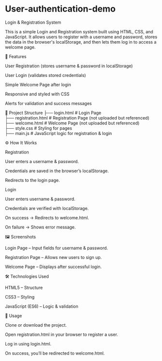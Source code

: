 # User-authentication-demo

Login & Registration System

This is a simple Login and Registration system built using HTML, CSS, and JavaScript. It allows users to register with a username and password, stores the data in the browser's localStorage, and then lets them log in to access a welcome page.

🚀 Features

User Registration (stores username & password in localStorage)

User Login (validates stored credentials)

Simple Welcome Page after login

Responsive and styled with CSS

Alerts for validation and success messages

📂 Project Structure
├── login.html        # Login Page  
├── registration.html # Registration Page (not uploaded but referenced)  
├── welcome.html      # Welcome Page (not uploaded but referenced)  
├── style.css         # Styling for pages  
├── main.js           # JavaScript logic for registration & login  

⚙️ How It Works

Registration

User enters a username & password.

Credentials are saved in the browser’s localStorage.

Redirects to the login page.

Login

User enters username & password.

Credentials are verified with localStorage.

On success → Redirects to welcome.html.

On failure → Shows error message.

🖼️ Screenshots

Login Page – Input fields for username & password.

Registration Page – Allows new users to sign up.

Welcome Page – Displays after successful login.

🛠️ Technologies Used

HTML5 – Structure

CSS3 – Styling

JavaScript (ES6) – Logic & validation

📌 Usage

Clone or download the project.

Open registration.html in your browser to register a user.

Log in using login.html.

On success, you’ll be redirected to welcome.html.
